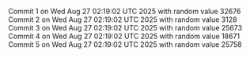 Commit 1 on Wed Aug 27 02:19:02 UTC 2025 with random value 32676
Commit 2 on Wed Aug 27 02:19:02 UTC 2025 with random value 3128
Commit 3 on Wed Aug 27 02:19:02 UTC 2025 with random value 25673
Commit 4 on Wed Aug 27 02:19:02 UTC 2025 with random value 18671
Commit 5 on Wed Aug 27 02:19:02 UTC 2025 with random value 25758
